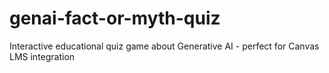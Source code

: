 # genai-fact-or-myth-quiz
Interactive educational quiz game about Generative AI - perfect for Canvas LMS integration
